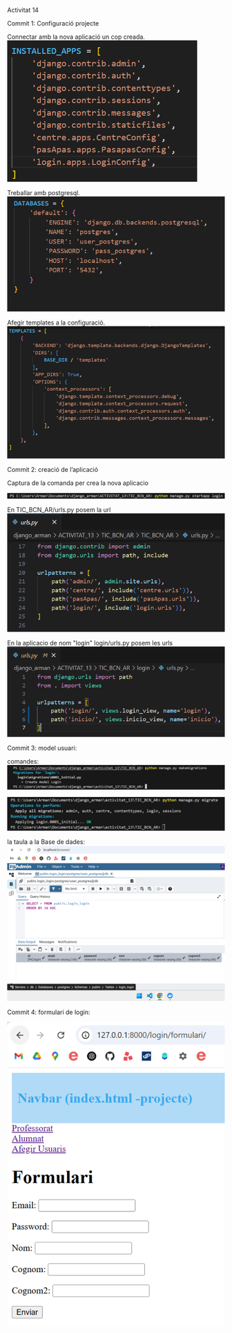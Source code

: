 Activitat 14 

Commit 1: Configuració  projecte

Connectar amb la nova aplicació un cop creada.
![alt text](/ACTIVITAT_13/TIC_BCN_AR/login/captures/image.png)

Treballar amb postgresql.
![alt text](/ACTIVITAT_13/TIC_BCN_AR/login/captures/image-1.png)

Afegir  templates a la configuració.
![alt text](/ACTIVITAT_13/TIC_BCN_AR/login/captures/image-2.png)

Commit 2: creació de l’aplicació

Captura de la comanda per crea la nova aplicacio

![alt text](/ACTIVITAT_13/TIC_BCN_AR/login/captures/image-22.png)

En TIC_BCN_AR/urls.py posem la url 
![alt text](/ACTIVITAT_13/TIC_BCN_AR/login/captures/image1.png)

En la aplicacio de nom "login" login/urls.py posem les urls
![alt text](/ACTIVITAT_13/TIC_BCN_AR/login/captures/image-11.png)

Commit 3: model usuari:

comandes:
![alt text](/ACTIVITAT_13/TIC_BCN_AR/login/captures/image111.png)

![alt text](/ACTIVITAT_13/TIC_BCN_AR/login/captures/image-111.png)

la taula a la Base de dades:
![alt text](/ACTIVITAT_13/TIC_BCN_AR/login/captures/image-222.png)

Commit 4: formulari de login:

![alt text](/ACTIVITAT_13/TIC_BCN_AR/login/captures/image123.png)